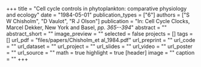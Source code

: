 +++
title = "Cell cycle controls in phytoplankton: comparative physiology and ecology"
date = "1984-05-01"
publication_types = ["6"]
authors = ["S W Chisholm", "D Vaulot", "R J Olson"]
publication = "In: Cell Cycle Clocks, Marcel Dekker, New York and Basel, _pp. 365--394_"
abstract = ""
abstract_short = ""
image_preview = ""
selected = false
projects = []
tags = []
url_pdf = "files/papers/Chisholm_et al_1984.pdf"
url_preprint = ""
url_code = ""
url_dataset = ""
url_project = ""
url_slides = ""
url_video = ""
url_poster = ""
url_source = ""
math = true
highlight = true
[header]
image = ""
caption = ""
+++
